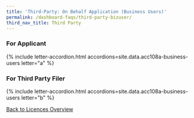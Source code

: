 ```yaml
---
title: 'Third-Party: On Behalf Application (Business Users)'
permalink: /dashboard-faqs/third-party-bizuser/
third_nav_title: Third Party
---
```


### For Applicant

{% include letter-accordion.html accordions=site.data.acc108a-business-users letter="a" %}

### For Third Party Filer

{% include letter-accordion.html accordions=site.data.acc108a-business-users letter="b" %}


[Back to Licences Overview](/licences/)